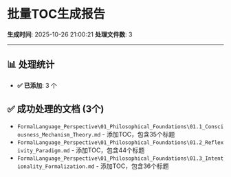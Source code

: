 # 批量TOC生成报告
**生成时间**: 2025-10-26 21:00:21
**处理文件数**: 3

---

## 📊 处理统计

- **✅ 已添加**: 3 个

## ✅ 成功处理的文档 (3个)

- `FormalLanguage_Perspective\01_Philosophical_Foundations\01.1_Consciousness_Mechanism_Theory.md` - 添加TOC，包含35个标题
- `FormalLanguage_Perspective\01_Philosophical_Foundations\01.2_Reflexivity_Paradigm.md` - 添加TOC，包含44个标题
- `FormalLanguage_Perspective\01_Philosophical_Foundations\01.3_Intentionality_Formalization.md` - 添加TOC，包含36个标题

